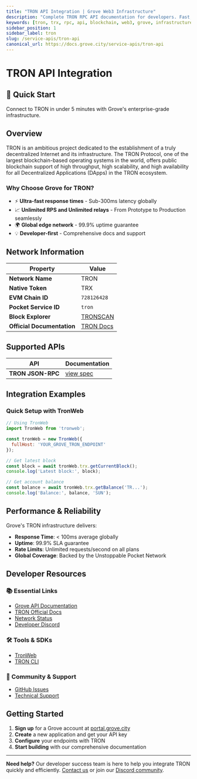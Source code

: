 ```yaml
---
title: "TRON API Integration | Grove Web3 Infrastructure"
description: "Complete TRON RPC API documentation for developers. Fast, reliable TRON blockchain access with Grove's enterprise infrastructure. Get started in minutes."
keywords: [tron, trx, rpc, api, blockchain, web3, grove, infrastructure, developers, integration]
sidebar_position: 1
sidebar_label: tron
slug: /service-apis/tron-api
canonical_url: https://docs.grove.city/service-apis/tron-api
---
```


# TRON API Integration

<div style={{background: "linear-gradient(135deg, #ff060a 0%, #ff4757 100%)", color: "white", padding: "1.5rem", borderRadius: "8px", margin: "1rem 0"}}>
  <h2 style={{color: "white", marginTop: 0}}>🚀 Quick Start</h2>
  <p style={{marginBottom: 0, fontSize: "1.1rem"}}>Connect to TRON in under 5 minutes with Grove's enterprise-grade infrastructure.</p>
</div>

## Overview

TRON is an ambitious project dedicated to the establishment of a truly decentralized Internet and its infrastructure. The TRON Protocol, one of the largest blockchain-based operating systems in the world, offers public blockchain support of high throughput, high scalability, and high availability for all Decentralized Applications (DApps) in the TRON ecosystem.

### Why Choose Grove for TRON?

- ⚡ **Ultra-fast response times** - Sub-300ms latency globally
- 📈 **Unlimited RPS and Unlimited relays** - From Prototype to Production seamlessly
- 🌍 **Global edge network** - 99.9% uptime guarantee
- 💡 **Developer-first** - Comprehensive docs and support

## Network Information

| Property | Value |
|----------|-------|
| **Network Name** | TRON |
| **Native Token** | TRX |
| **EVM Chain ID** | `728126428` |
| **Pocket Service ID** | `tron` |
| **Block Explorer** | [TRONSCAN](https://tronscan.org) |
| **Official Documentation** | [TRON Docs](https://developers.tron.network/) |

## Supported APIs

| API | Documentation |
| --- | ------------- |
| **TRON JSON-RPC** | [view spec](https://developers.tron.network/reference/json-rpc-api-overview) |

## Integration Examples

### Quick Setup with TronWeb

```javascript
// Using TronWeb
import TronWeb from 'tronweb';

const tronWeb = new TronWeb({
  fullHost: 'YOUR_GROVE_TRON_ENDPOINT'
});

// Get latest block
const block = await tronWeb.trx.getCurrentBlock();
console.log('Latest block:', block);

// Get account balance
const balance = await tronWeb.trx.getBalance('TR...');
console.log('Balance:', balance, 'SUN');
```

## Performance & Reliability

Grove's TRON infrastructure delivers:

- **Response Time**: < 100ms average globally
- **Uptime**: 99.9% SLA guarantee  
- **Rate Limits**: Unlimited requests/second on all plans
- **Global Coverage**: Backed by the Unstoppable Pocket Network

## Developer Resources

### 📚 Essential Links
- [Grove API Documentation](../grove-api/overview/grove-api)
- [TRON Official Docs](https://developers.tron.network/)
- [Network Status](https://status.grove.city)
- [Developer Discord](https://discord.gg/build-with-grove)

### 🛠️ Tools & SDKs
- [TronWeb](https://www.npmjs.com/package/tronweb)
- [TRON CLI](https://developers.tron.network/)

### 💬 Community & Support
- [GitHub Issues](https://github.com/buildwithgrove/path)  
- [Technical Support](https://discord.com/channels/824324475256438814/1150805396085293106)

## Getting Started

1. **Sign up** for a Grove account at [portal.grove.city](https://portal.grove.city)
2. **Create** a new application and get your API key
3. **Configure** your endpoints with TRON
4. **Start building** with our comprehensive documentation

---

<div style={{background: "#f8f9fa", padding: "1rem", borderLeft: "4px solid #007bff", margin: "1rem 0"}}>
  <strong>Need help?</strong> Our developer success team is here to help you integrate TRON quickly and efficiently. <a href="mailto:portal@grove.city">Contact us</a> or join our <a href="https://discord.gg/build-with-grove">Discord community</a>.
</div>
